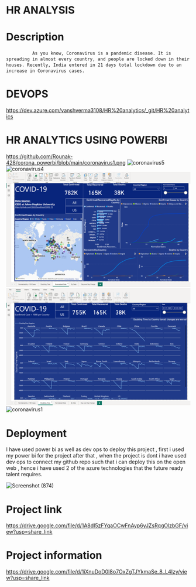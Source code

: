 # HR ANALYSIS

# Description
              As you know, Coronavirus is a pandemic disease. It is spreading in almost every country, and people are locked down in their houses. Recently, India entered in 21 days total lockdown due to an increase in Coronavirus cases.


# DEVOPS 


https://dev.azure.com/vanshverma3108/HR%20analytics/_git/HR%20analytics

 # HR ANALYTICS USING POWERBI
 https://github.com/Rounak-428/corona_powerbi/blob/main/coronavirus1.png
![coronavirus5]()
![coronavirus4](https://user-images.githubusercontent.com/126977380/228224614-66145a75-fb0c-4c44-8f41-923e1246d8dd.png)
![coronavirus3](https://github.com/Rounak-428/corona_powerbi/blob/main/coronavirus3.png)
![coronavirus2](https://github.com/Rounak-428/corona_powerbi/blob/main/coronavirus2.png)
![coronavirus1](https://user-images.githubusercontent.com/126977380/228224664-916ae86b-643a-443f-8c10-c8def9f25b9e.png)

# Deployment 


I have used power bi as well as dev ops to deploy this project , first i used my power bi for the project after that , when the project is dont i have used dev ops to connect my github repo such that i can deploy this on the open web , hence i have used 2 of the azure technologies that the future ready talent requires.


![Screenshot (874)](https://user-images.githubusercontent.com/126977380/228234742-3908e416-f0c4-4363-b2b5-ca01c3f7ab4c.png)

# Project link
https://drive.google.com/file/d/1A8dI5zFYqaOCwFnAyp6yJZsRqgOlzbGF/view?usp=share_link

# Project information
https://drive.google.com/file/d/1iXnuDoD0I8o7OxZgTJYkmaSe_8_L4Izy/view?usp=share_link

